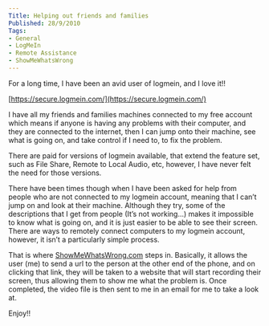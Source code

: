```yaml
---
Title: Helping out friends and families
Published: 28/9/2010
Tags:
- General
- LogMeIn
- Remote Assistance
- ShowMeWhatsWrong
---
```


For a long time, I have been an avid user of logmein, and I love it!!

[https://secure.logmein.com/](https://secure.logmein.com/)

I have all my friends and families machines connected to my free account which means if anyone is having any problems with their computer, and they are connected to the internet, then I can jump onto their machine, see what is going on, and take control if I need to, to fix the problem.

There are paid for versions of logmein available, that extend the feature set, such as File Share, Remote to Local Audio, etc, however, I have never felt the need for those versions.

There have been times though when I have been asked for help from people who are not connected to my logmein account, meaning that I can’t jump on and look at their machine. Although they try, some of the descriptions that I get from people (It’s not working...) makes it impossible to know what is going on, and it is just easier to be able to see their screen. There are ways to remotely connect computers to my logmein account, however, it isn’t a particularly simple process.

That is where [ShowMeWhatsWrong.com](http://showmewhatswrong.com/) steps in. Basically, it allows the user (me) to send a url to the person at the other end of the phone, and on clicking that link, they will be taken to a website that will start recording their screen, thus allowing them to show me what the problem is. Once completed, the video file is then sent to me in an email for me to take a look at.

Enjoy!!
